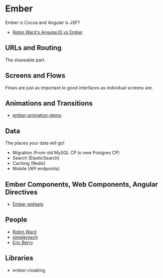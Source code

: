 # Ember

Ember is Cocoa and Angular is JSF?

* [Robin Ward's AngularJS vs Ember](http://eviltrout.com/2013/06/15/ember-vs-angular.html)

## URLs and Routing

The shareable part.

## Screens and Flows

Flows are just as important to good interfaces as individual screens are.

## Animations and Transitions

* [ember-animation-demo](https://github.com/ef4/ember-animation-demo)

## Data

The places your data will go!

* Migration (From old MySQL CP to new Postgres CP)
* Search (ElasticSearch)
* Caching (Redis)
* Mobile (API endpoints)

## Ember Components, Web Components, Angular Directives

* [Ember widgets](http://addepar.github.io/#/ember-widgets/overview)

## People

* [Robin Ward](http://eviltrout.com/)
* [simplereach](http://www.simplereach.com/blog/)
* [Eric Berry](http://coderberry.me/)

## Libraries

* ember-cloaking